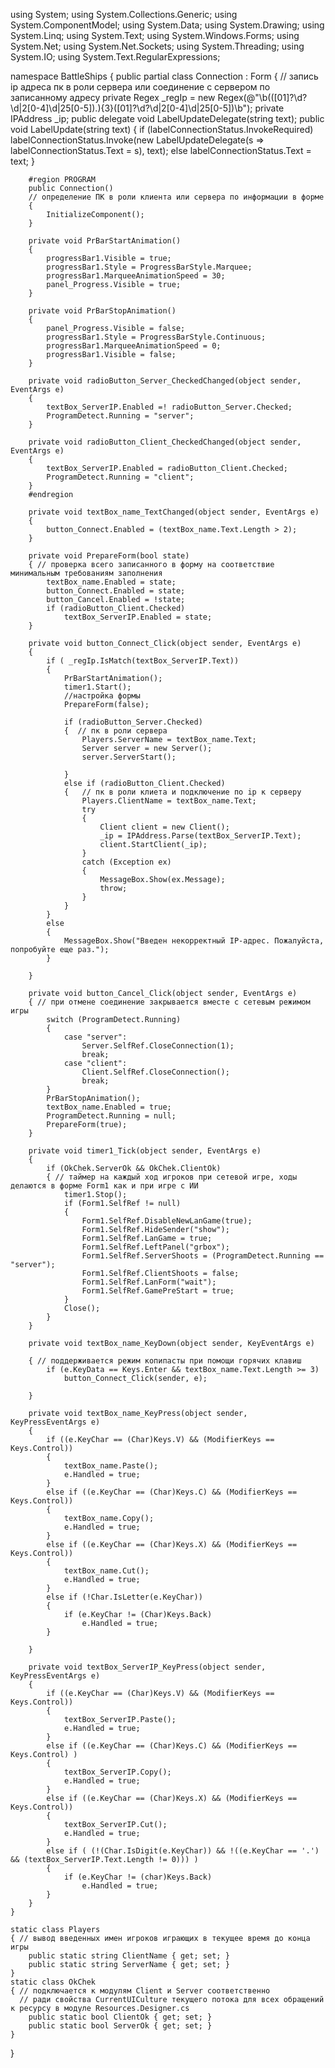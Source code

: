 ﻿using System;
using System.Collections.Generic;
using System.ComponentModel;
using System.Data;
using System.Drawing;
using System.Linq;
using System.Text;
using System.Windows.Forms;
using System.Net;
using System.Net.Sockets;
using System.Threading;
using System.IO;
using System.Text.RegularExpressions;

namespace BattleShips
{
    public partial class Connection : Form
    {   // запись ip адреса пк в роли сервера или соединение с сервером по записанному адресу
        private Regex _regIp = new Regex(@"\b(([01]?\d?\d|2[0-4]\d|25[0-5])\.){3}([01]?\d?\d|2[0-4]\d|25[0-5])\b");
        private IPAddress _ip;
        public delegate void LabelUpdateDelegate(string text);
        public void LabelUpdate(string text)
        {
            if (labelConnectionStatus.InvokeRequired)
                labelConnectionStatus.Invoke(new LabelUpdateDelegate(s => labelConnectionStatus.Text = s), text);
            else labelConnectionStatus.Text = text;
        }

        #region PROGRAM
        public Connection()
        // определение ПК в роли клиента или сервера по информации в форме
        {
            InitializeComponent();
        }

        private void PrBarStartAnimation()
        {
            progressBar1.Visible = true;
            progressBar1.Style = ProgressBarStyle.Marquee;
            progressBar1.MarqueeAnimationSpeed = 30;
            panel_Progress.Visible = true;
        }

        private void PrBarStopAnimation()
        {
            panel_Progress.Visible = false;
            progressBar1.Style = ProgressBarStyle.Continuous;
            progressBar1.MarqueeAnimationSpeed = 0;
            progressBar1.Visible = false;
        }

        private void radioButton_Server_CheckedChanged(object sender, EventArgs e)
        {
            textBox_ServerIP.Enabled =! radioButton_Server.Checked;
            ProgramDetect.Running = "server";
        }

        private void radioButton_Client_CheckedChanged(object sender, EventArgs e)
        {
            textBox_ServerIP.Enabled = radioButton_Client.Checked;
            ProgramDetect.Running = "client";
        }
        #endregion

        private void textBox_name_TextChanged(object sender, EventArgs e)
        {
            button_Connect.Enabled = (textBox_name.Text.Length > 2);
        }

        private void PrepareForm(bool state)
        { // проверка всего записанного в форму на соответствие минимальным требованиям заполнения
            textBox_name.Enabled = state;
            button_Connect.Enabled = state;
            button_Cancel.Enabled = !state;
            if (radioButton_Client.Checked)
                textBox_ServerIP.Enabled = state;
        }

        private void button_Connect_Click(object sender, EventArgs e)
        {
            if ( _regIp.IsMatch(textBox_ServerIP.Text))
            {
                PrBarStartAnimation();
                timer1.Start();
                //настройка формы
                PrepareForm(false);

                if (radioButton_Server.Checked)
                {  // пк в роли сервера
                    Players.ServerName = textBox_name.Text;
                    Server server = new Server();
                    server.ServerStart();

                }
                else if (radioButton_Client.Checked)
                {   // пк в роли клиета и подключение по ip к серверу
                    Players.ClientName = textBox_name.Text;
                    try
                    {
                        Client client = new Client();
                        _ip = IPAddress.Parse(textBox_ServerIP.Text);
                        client.StartClient(_ip);
                    }
                    catch (Exception ex)
                    {
                        MessageBox.Show(ex.Message);
                        throw;
                    }
                } 
            }
            else
            {
                MessageBox.Show("Введен некорректный IP-адрес. Пожалуйста, попробуйте еще раз.");
            }
            
        }

        private void button_Cancel_Click(object sender, EventArgs e)
        { // при отмене соединение закрывается вместе с сетевым режимом игры
            switch (ProgramDetect.Running)
            {
                case "server":
                    Server.SelfRef.CloseConnection(1);
                    break;
                case "client":
                    Client.SelfRef.CloseConnection();
                    break;
            }
            PrBarStopAnimation();
            textBox_name.Enabled = true;
            ProgramDetect.Running = null;
            PrepareForm(true);
        }

        private void timer1_Tick(object sender, EventArgs e)
        {
            if (OkChek.ServerOk && OkChek.ClientOk)
            { // таймер на каждый ход игроков при сетевой игре, ходы делаются в форме Form1 как и при игре с ИИ
                timer1.Stop();
                if (Form1.SelfRef != null)
                {
                    Form1.SelfRef.DisableNewLanGame(true);
                    Form1.SelfRef.HideSender("show");
                    Form1.SelfRef.LanGame = true;
                    Form1.SelfRef.LeftPanel("grbox");
                    Form1.SelfRef.ServerShoots = (ProgramDetect.Running == "server");
                    Form1.SelfRef.ClientShoots = false;
                    Form1.SelfRef.LanForm("wait");
                    Form1.SelfRef.GamePreStart = true;
                }
                Close();
            }
        }

        private void textBox_name_KeyDown(object sender, KeyEventArgs e)

        { // поддерживается режим копипасты при помощи горячих клавиш
            if (e.KeyData == Keys.Enter && textBox_name.Text.Length >= 3)
                button_Connect_Click(sender, e);
            
        }

        private void textBox_name_KeyPress(object sender, KeyPressEventArgs e)
        {
            if ((e.KeyChar == (Char)Keys.V) && (ModifierKeys == Keys.Control))
            {
                textBox_name.Paste();
                e.Handled = true;
            }
            else if ((e.KeyChar == (Char)Keys.C) && (ModifierKeys == Keys.Control))
            {
                textBox_name.Copy();
                e.Handled = true;
            }
            else if ((e.KeyChar == (Char)Keys.X) && (ModifierKeys == Keys.Control))
            {
                textBox_name.Cut();
                e.Handled = true;
            }
            else if (!Char.IsLetter(e.KeyChar))
            {
                if (e.KeyChar != (Char)Keys.Back)
                    e.Handled = true;
            }
            
        }

        private void textBox_ServerIP_KeyPress(object sender, KeyPressEventArgs e)
        {
            if ((e.KeyChar == (Char)Keys.V) && (ModifierKeys == Keys.Control))
            {
                textBox_ServerIP.Paste();
                e.Handled = true;
            }
            else if ((e.KeyChar == (Char)Keys.C) && (ModifierKeys == Keys.Control) )
            {
                textBox_ServerIP.Copy();
                e.Handled = true;
            }
            else if ((e.KeyChar == (Char)Keys.X) && (ModifierKeys == Keys.Control))
            {
                textBox_ServerIP.Cut();
                e.Handled = true;
            }
            else if ( (!(Char.IsDigit(e.KeyChar)) && !((e.KeyChar == '.')  && (textBox_ServerIP.Text.Length != 0))) )
            {
                if (e.KeyChar != (char)Keys.Back)
                    e.Handled = true;
            }
        }
    }

    static class Players
    { // вывод введенных имен игроков играющих в текущее время до конца игры
        public static string ClientName { get; set; }
        public static string ServerName { get; set; }
    }
    static class OkChek
    { // подключается к модулям Client и Server соответственно
      // ради свойства CurrentUICulture текущего потока для всех обращений к ресурсу в модуле Resources.Designer.cs
        public static bool ClientOk { get; set; }
        public static bool ServerOk { get; set; }
    }
}
